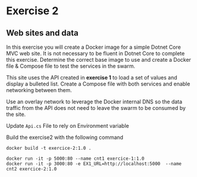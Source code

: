 # Exercise 2
## **Web sites and data**

In this exercise you will create a Docker image for a simple Dotnet Core MVC web site.  It is not necessary to be fluent in Dotnet Core to complete this exercise.  Determine the correct base image to use and create a Docker file & Compose file to test the services in the swarm.  

This site uses the API created in **exercise 1** to load a set of values and display a bulleted list.  Create a Compose file with both services and enable networking between them.

Use an overlay network to leverage the Docker internal DNS so the data traffic from the API does not need to leave the swarm to be consumed by the site.

Update `Api.cs` File to rely on Environment variable 

Build the exercise2 with the following command 
```
docker build -t exercice-2:1.0 .
```

```
docker run -it -p 5000:80 --name cnt1 exercice-1:1.0
docker run -it -p 3000:80 -e EX1_URL=http://localhost:5000  --name cnt2 exercice-2:1.0
```
